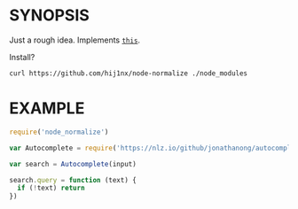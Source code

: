 # SYNOPSIS
Just a rough idea. Implements [`this`](https://normalize.github.io/).

Install?
```
curl https://github.com/hij1nx/node-normalize ./node_modules
```

# EXAMPLE

```js
require('node_normalize')

var Autocomplete = require('https://nlz.io/github/jonathanong/autocomplete/0.1.5/index.js')

var search = Autocomplete(input)

search.query = function (text) {
  if (!text) return
})
```

